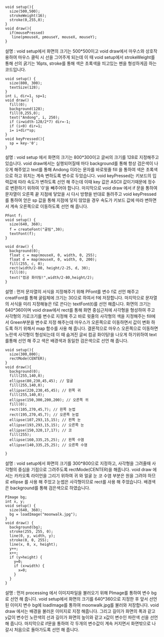 ```
void setup(){
  size(500,500);
  strokeWeight(16);
  stroke(0,255,0);
}
void draw(){
  if(mousePressed)
   line(pmouseX, pmouseY, mouseX, mouseY);
}
```
설명 : void setup에서 화면의 크기는 500*500이고 void draw에서 마우스와 상호작용하여 마우스 클릭 시 선을 그어주게 되는데 이 때 void setup에서 strokeWeight를 통해 선의 굵기는 16pts, stroke를 통해 색은 초록색을 띄고있는 펜을 형성하게끔 하는 코드입니다.
```
void setup() {
  size(800, 300);
  textSize(128);
}
int i, dir=1, sp=1;
void draw() {
  fill(0);
  background(128);
  fill(0,255,0);
  text("Andong", i, 250);
  if (i>width-128/2*7) dir=-1;
  if (i<0) dir=1;
  i= i+dir*sp;
}
void keyPressed(){
  sp = key-'0';
}
```
설명 : void setup 에서 화면의 크기는 800*300이고 글씨의 크기를 128로 지정해주고 있습니다. void draw에서는 실행되어질때 마다 background를 통해 항상 검은색이 나오게 해주었고 text를 통해 Andong 이라는 문자를 바로윗줄 fill 을 통하여 색은 초록색으로 하고 위치는 계속 변하도록 변수로 두었습니다. 
void keyPressed는 키보드의 입력값에 따라 속도가 변하도록 선언 해 주는데 이때 key 값은 ASCII 값이기때문에 정수로 변환하기 위하여 '0'을 빼주어야 합니다. 마지막으로 void draw 에서 if 문을 통하여 문자열이 오른쪽 끝 지점에 닿았을 시 다시 방향을 반대로 돌려주고 void keyPressed를 통하여 얻은 sp 값을 통해 지점에 닿지 않았을 경우 속도가 키보드 값에 따라 변하면서 계속 오른쪽으로 이동하도록 선언 해 줍니다.
```
PFont f;
void setup() {
  size(640, 360);
  f = createFont("굴림",30);
  textFont(f);
}

void draw() {
  background(0);
  float c = map(mouseX, 0, width, 0, 255);
  float d = map(mouseX, 0, width, 0, 200);
  fill(255, c, 0);
  rect(width/2-80, height/2-25, d, 30);
  fill(0);
  text("컴공 화이팅!",width/2-80,height/2);
}
```
설명 : 먼저 문자열의 서식을 지정해주기 위해 PFont를 변수 f로 선언 해주고 creatFont를 통해 굴림체에 크기는 30으로 하여서 f에 저장합니다. 마지막으로 문자열의 서식을 미리 지정해놓은 f로 쓴다는 textFont(t)를 선언 해줍니다. 화면의 크기는 640*360이며 void draw에서 rect를 통해 화면 중심근처에 사각형을 형성하여 주고 사각형의 가로크기를 변수로 지정해 주고 바로 윗줄의 사각형의 색을 지정해주는 fill에서 Green부분을 변수로 지정 해주는데 마우스가 오른쪽으로 이동하면서 값이 변화 하도록 하기 위해서 map 함수를 사용 해 줍니다. 결론적으로 마우스 오른쪽으로 이동하면 노란색 사각형이 형성되는데 이 때 숨겨진 글씨 컴공 화이팅!을 나오게 하기위하여 text를통해 선언 해 주고 색은 배경색과 동일한 검은색으로 선언 해 줍니다.
```
void setup(){
  size(300,800);
  rectMode(CENTER);
}
void draw(){
  background(0);
  fill(255,140,0);
  ellipse(80,230,45,45); // 얼굴
  fill(255,140,0);
  ellipse(220,230,45,45); // 왼쪽 귀
  fill(255,140,0);
  ellipse(150,300,200,200); // 오른쪽 귀
  fill(0);
  rect(105,270,45,7); // 왼쪽 눈썹
  rect(195,270,45,7); // 오른쪽 눈썹
  ellipse(107,293,15,15); // 왼쪽 눈
  ellipse(193,293,15,15); // 오른쪽 눈
  ellipse(150,320,17,17); // 코
  fill(255);
  ellipse(160,335,25,25); // 왼쪽 수염
  ellipse(140,335,25,25); // 오른쪽 수염 
  
}
```
설명 : void setup에서 화면의 크기를 300*800으로 지정하고, 사각형을 그려줄때 사각형의 중심을 기점으로 그려주도록 rectMode(CENTER)을 해줍니다.
void draw  에서는 카카오톡 라이언을 그리기 위하여 귀 와 얼굴 눈 코 수염 부분은 원을 그려야 하므로 ellipse 를 사용 해 주었고 눈썹은 사각형이므로 rect를 사용 해 주었습니다. 배경색은 background를 통해 검은색으로 하였습니다.
```
PImage bg;
int x, y;
void setup() {
  size(640, 360);
  bg = loadImage("moonwalk.jpg");
}
void draw() {
  background(bg);
  stroke(255, 255, 0);
  line(0, y, width, y);
  stroke(0, 0, 255);
  line(x, 0, x, height);
  y++;
  x++;
  if (y>height) {
    y=0;
    if (x>width) {
      x=0;
    }
  }
}
```
설명 : 먼저 processing 에서 이미지파일을 불러오기 위해 PImage를 통하여 변수 bg로 선언 해 줍니다. void setup에서 화면의 크기를  640*360으로 지정한 후 앞서 선언된 이미지 변수 bg에 loadImage를 통하여 moonwalk.jpg를 불러와 저장합니다. void draw 에서는 배경을 불러온 이미지로 지정 해줍니다. 그리고 길이가 화면의 폭과 같고 y값이 변수인 노란색의 선과 길이가 화면의 높이와 같고 x값이 변수인 파란색 선을 선언 해 줍니다. 마지막으로 if문을 통하여 각 두개의 변수값이 계속 커지면서 화면밖으로 나갈시 처음으로 돌아가도록 선언 해 줍니다.
